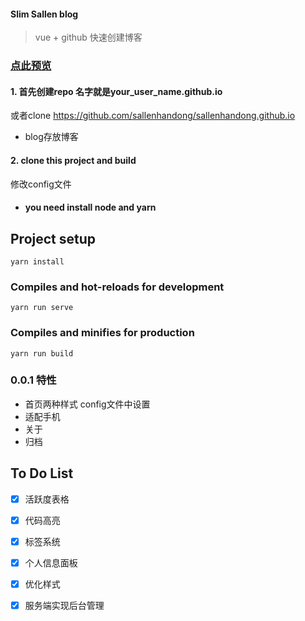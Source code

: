 #### Slim Sallen blog
> vue + github 快速创建博客
### [点此预览](http://slimsallen.com)
#### 1. 首先创建repo 名字就是your_user_name.github.io
或者clone https://github.com/sallenhandong/sallenhandong.github.io  
 - blog存放博客 
#### 2. clone this project and build 
修改config文件
- #### you need install node  and yarn
## Project setup
```
yarn install
```

### Compiles and hot-reloads for development
```
yarn run serve
```

### Compiles and minifies for production
```
yarn run build
```
### 0.0.1 特性

- 首页两种样式 config文件中设置
- 适配手机
- 关于
- 归档


## To Do List

- [x] 活跃度表格

- [x] 代码高亮

- [x] 标签系统

- [x] 个人信息面板

- [x] 优化样式

- [x] 服务端实现后台管理

